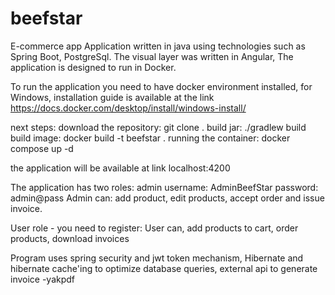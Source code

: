 # beefstar
E-commerce app 
Application written in java using technologies such as Spring Boot, PostgreSql. The visual layer was written in Angular, The application is designed to run in Docker. 

To run the application you need to have docker environment installed, for Windows, installation guide is available at the link https://docs.docker.com/desktop/install/windows-install/ 

next steps: 
download the repository: git clone <link>.
build jar: ./gradlew build
build image: docker build -t beefstar .
running the container: docker compose up -d

the application will be available at link localhost:4200

The application has two roles: admin 
username: AdminBeefStar
password: admin@pass
Admin can: add product, edit products, accept order and issue invoice.

User role - you need to register:
User can, add products to cart, order products, download invoices 

Program uses spring security and jwt token mechanism, Hibernate and hibernate cache'ing to optimize database queries, external api to generate invoice -yakpdf
